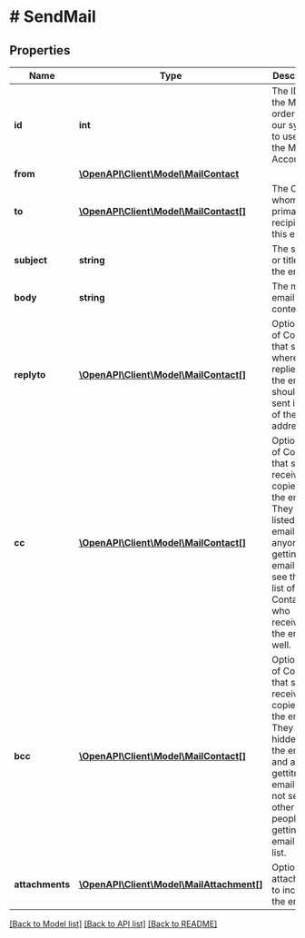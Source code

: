# # SendMail

## Properties

Name | Type | Description | Notes
------------ | ------------- | ------------- | -------------
**id** | **int** | The ID of the Mail order within our system to use as the Mail Account. |
**from** | [**\OpenAPI\Client\Model\MailContact**](MailContact.md) |  |
**to** | [**\OpenAPI\Client\Model\MailContact[]**](MailContact.md) | The Contact whom is the primary recipient of this email. |
**subject** | **string** | The subject or title of the email |
**body** | **string** | The main email contents. |
**replyto** | [**\OpenAPI\Client\Model\MailContact[]**](MailContact.md) | Optional list of Contacts that specify where replies to the email should be sent instead of the _from_ address. | [optional]
**cc** | [**\OpenAPI\Client\Model\MailContact[]**](MailContact.md) | Optional list of Contacts that should receive copies of the email.  They are listed on the email and anyone getting the email can see this full list of Contacts who received the email as well. | [optional]
**bcc** | [**\OpenAPI\Client\Model\MailContact[]**](MailContact.md) | Optional list of Contacts that should receive copies of the email.  They are hidden on the email and anyone gettitng the email would not see the other people getting the email in this list. | [optional]
**attachments** | [**\OpenAPI\Client\Model\MailAttachment[]**](MailAttachment.md) | Optional file attachments to include in the email | [optional]

[[Back to Model list]](../../README.md#models) [[Back to API list]](../../README.md#endpoints) [[Back to README]](../../README.md)
